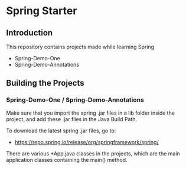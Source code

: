 # Spring Starter


## Introduction

This repository contains projects made while learning Spring

  - Spring-Demo-One
  - Spring-Demo-Annotations
  

## Building the Projects

### Spring-Demo-One / Spring-Demo-Annotations
Make sure that you import the spring .jar files in a lib folder inside the project, and add these .jar files in the Java Build Path.

To download the latest spring .jar files, go to:
- https://repo.spring.io/release/org/springframework/spring/

There are various \*App.java classes in the projects, which are the main application classes containing the main() method.
